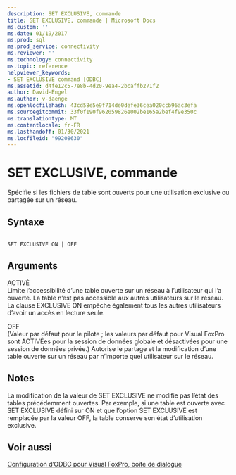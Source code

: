 ```yaml
---
description: SET EXCLUSIVE, commande
title: SET EXCLUSIVE, commande | Microsoft Docs
ms.custom: ''
ms.date: 01/19/2017
ms.prod: sql
ms.prod_service: connectivity
ms.reviewer: ''
ms.technology: connectivity
ms.topic: reference
helpviewer_keywords:
- SET EXCLUSIVE command [ODBC]
ms.assetid: d4fe12c5-7e8b-4d20-9ea4-2bcaffb271f2
author: David-Engel
ms.author: v-daenge
ms.openlocfilehash: 43cd58e5e9f714de0defe36cea020ccb96ac3efa
ms.sourcegitcommit: 33f0f190f962059826e002be165a2bef4f9e350c
ms.translationtype: MT
ms.contentlocale: fr-FR
ms.lasthandoff: 01/30/2021
ms.locfileid: "99208630"
---
```

# <a name="set-exclusive-command"></a>SET EXCLUSIVE, commande
Spécifie si les fichiers de table sont ouverts pour une utilisation exclusive ou partagée sur un réseau.  
  
## <a name="syntax"></a>Syntaxe  
  
```  
  
SET EXCLUSIVE ON | OFF  
```  
  
## <a name="arguments"></a>Arguments  
 ACTIVÉ  
 Limite l’accessibilité d’une table ouverte sur un réseau à l’utilisateur qui l’a ouverte. La table n’est pas accessible aux autres utilisateurs sur le réseau. La clause EXCLUSIVE ON empêche également tous les autres utilisateurs d’avoir un accès en lecture seule.  
  
 OFF  
 (Valeur par défaut pour le pilote ; les valeurs par défaut pour Visual FoxPro sont ACTIVÉes pour la session de données globale et désactivées pour une session de données privée.) Autorise le partage et la modification d’une table ouverte sur un réseau par n’importe quel utilisateur sur le réseau.  
  
## <a name="remarks"></a>Notes  
 La modification de la valeur de SET EXCLUSIVE ne modifie pas l’état des tables précédemment ouvertes. Par exemple, si une table est ouverte avec SET EXCLUSIVE défini sur ON et que l’option SET EXCLUSIVE est remplacée par la valeur OFF, la table conserve son état d’utilisation exclusive.  
  
## <a name="see-also"></a>Voir aussi  
 [Configuration d’ODBC pour Visual FoxPro, boîte de dialogue](../../odbc/microsoft/odbc-visual-foxpro-setup-dialog-box.md)
